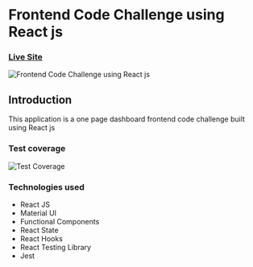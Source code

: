 # Frontend Code Challenge using React js

### [Live Site](https://netflix-clone-4a12f.firebaseapp.com)

![Frontend Code Challenge using React js](https://i.imgur.com/T3HLRux.gif)

## Introduction

This application is a one page dashboard frontend code challenge built using React js

### Test coverage

![Test Coverage](https://i.imgur.com/o13z0Cl.png)

### Technologies used

- React JS
- Material UI
- Functional Components
- React State
- React Hooks
- React Testing Library
- Jest
